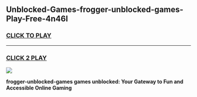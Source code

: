 
## Unblocked-Games-frogger-unblocked-games-Play-Free-4n46l
<h3>
<a href="https://premium76.site?title=frogger-unblocked-games&ref=09A">CLICK TO PLAY</a></h3>
<hr>

<h3>
<a href="https://premium76.site?title=frogger-unblocked-games&ref=09A">CLICK 2 PLAY</a>
  
</h3>

<a href="https://premium76.site?title=frogger-unblocked-games&ref=09A"><img src="https://clearcache.store/games.png"></a>


**frogger-unblocked-games games unblocked: Your Gateway to Fun and Accessible Online Gaming**
